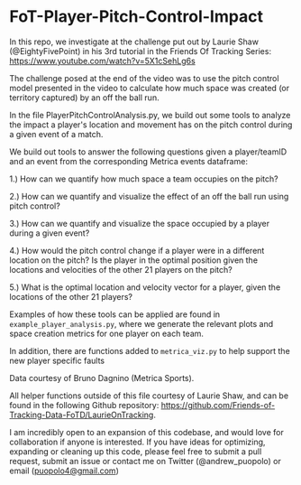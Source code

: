 # FoT-Player-Pitch-Control-Impact

In this repo, we investigate at the challenge put out by Laurie Shaw (@EightyFivePoint) in his 3rd tutorial in the Friends Of Tracking Series: https://www.youtube.com/watch?v=5X1cSehLg6s

The challenge posed at the end of the video was to use the pitch control model presented in the video to calculate how much space was created (or territory captured) by an off the ball run.

In the file PlayerPitchControlAnalysis.py, we build out some tools to analyze the impact a player's location and movement has on the pitch control during a given event of a match.

We build out tools to answer the following questions given a player/teamID and an event from the corresponding Metrica events dataframe:

1.) How can we quantify how much space a team occupies on the pitch?

2.) How can we quantify and visualize the effect of an off the ball run using pitch control?

3.) How can we quantify and visualize the space occupied by a player during a given event?

4.) How would the pitch control change if a player were in a different location on the pitch? Is the player in the optimal position given the locations and velocities of the other 21 players on the pitch?

5.) What is the optimal location and velocity vector for a player, given the locations of the other 21 players?

Examples of how these tools can be applied are found in ``example_player_analysis.py``, where we generate the relevant plots and space creation metrics for one player on each team.

In addition, there are functions added to ``metrica_viz.py`` to help support the new player specific faults

Data courtesy of Bruno Dagnino (Metrica Sports).

All helper functions outside of this file courtesy of Laurie Shaw, and can be found in the following Github repository: https://github.com/Friends-of-Tracking-Data-FoTD/LaurieOnTracking.

I am incredibly open to an expansion of this codebase, and would love for collaboration if anyone is interested. If you have ideas for optimizing, expanding or cleaning up this code, please feel free to submit a pull request, submit an issue or contact me on Twitter (@andrew_puopolo) or email (puopolo4@gmail.com) 

